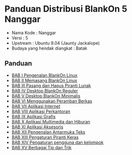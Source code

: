 # Panduan Distribusi BlankOn 5 Nanggar

  * Nama Kode	: Nanggar
  * Versi	: 5
  * Upstream	: Ubuntu 9.04 (Jaunty Jackalope)
  * Budaya yang hendak diangkat	: Batak

## Panduan
  * [BAB I Pengenalan BlankOn Linux](/TimPengembang/Dokumentasi/Panduan/PanduanDistribusi/5/Panduan5Bab1)
  * [BAB II Memasang BlankOn Linux](/TimPengembang/Dokumentasi/Panduan/PanduanDistribusi/5/Panduan5Bab2)
  * [BAB III Pasang dan Hapus Piranti Lunak](/TimPengembang/Dokumentasi/Panduan/PanduanDistribusi/5/Panduan5Bab3)
  * [BAB IV Desktop BlankOn Reguler](/TimPengembang/Dokumentasi/Panduan/PanduanDistribusi/5/Panduan5Bab4)
  * [BAB V Desktop BlankOn Minimalis](/TimPengembang/Dokumentasi/Panduan/PanduanDistribusi/5/Panduan5Bab5)
  * [BAB VI Menggunakan Peramban Berkas](/TimPengembang/Dokumentasi/Panduan/PanduanDistribusi/5/Panduan5Bab6)
  * [BAB VII Aplikasi Internet](/TimPengembang/Dokumentasi/Panduan/PanduanDistribusi/5/Panduan5Bab7)
  * [BAB VIII Aplikasi Perkantoran](/TimPengembang/Dokumentasi/Panduan/PanduanDistribusi/5/Panduan5Bab8)
  * [BAB IX Aplikasi Grafis](/TimPengembang/Dokumentasi/Panduan/PanduanDistribusi/5/Panduan5Bab9)
  * [BAB X Aplikasi Multimedia dan Hiburan](/TimPengembang/Dokumentasi/Panduan/PanduanDistribusi/5/Panduan5Bab10)
  * [BAB XI Aplikasi Aksesoris](/TimPengembang/Dokumentasi/Panduan/PanduanDistribusi/5/Panduan5Bab11)
  * [BAB XII Pengenalan Antarmuka Teks](/TimPengembang/Dokumentasi/Panduan/PanduanDistribusi/5/Panduan5Bab12)
  * [BAB XIII Pengaturan Piranti Keras](/TimPengembang/Dokumentasi/Panduan/PanduanDistribusi/5/Panduan5Bab13)
  * [BAB XIV Pengaturan pengguna dan kelompok](/TimPengembang/Dokumentasi/Panduan/PanduanDistribusi/5/Panduan5Bab14)
  * [BAB XV Berbagai Tip dan Trik](/TimPengembang/Dokumentasi/Panduan/PanduanDistribusi/5/Panduan5Bab15)

